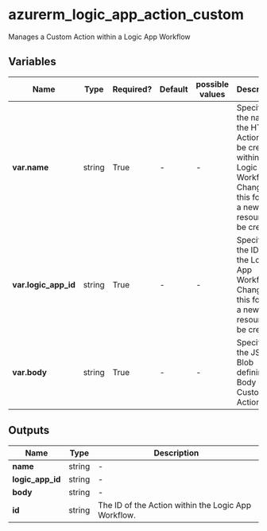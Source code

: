 # azurerm_logic_app_action_custom

Manages a Custom Action within a Logic App Workflow

## Variables

| Name | Type | Required? | Default  | possible values | Description |
| ---- | ---- | --------- | -------- | ----------- | ----------- |
| **var.name** | string | True | -  |  -  | Specifies the name of the HTTP Action to be created within the Logic App Workflow. Changing this forces a new resource to be created. | 
| **var.logic_app_id** | string | True | -  |  -  | Specifies the ID of the Logic App Workflow. Changing this forces a new resource to be created. | 
| **var.body** | string | True | -  |  -  | Specifies the JSON Blob defining the Body of this Custom Action. | 



## Outputs

| Name | Type | Description |
| ---- | ---- | --------- | 
| **name** | string  | - | 
| **logic_app_id** | string  | - | 
| **body** | string  | - | 
| **id** | string  | The ID of the Action within the Logic App Workflow. | 